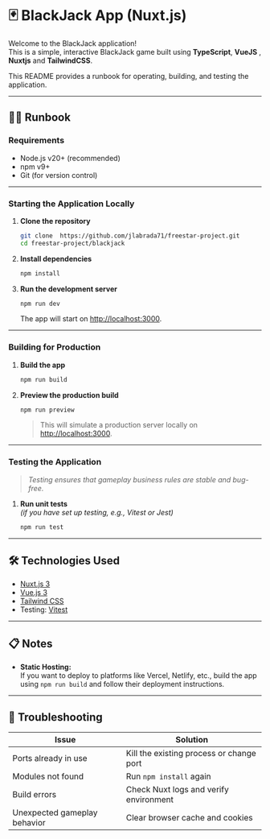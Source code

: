 
# 🃏 BlackJack App (Nuxt.js)

Welcome to the BlackJack application!  
This is a simple, interactive BlackJack game built using **TypeScript**, **VueJS** , **Nuxtjs** and **TailwindCSS**.

This README provides a runbook for operating, building, and testing the application.

---

## 🏃‍♂️ Runbook

### Requirements
- Node.js v20+ (recommended)
- npm v9+ 
- Git (for version control)

---

### Starting the Application Locally

1. **Clone the repository**
   ```bash
   git clone  https://github.com/jlabrada71/freestar-project.git
   cd freestar-project/blackjack
   ```

2. **Install dependencies**
   ```bash
   npm install

   ```

3. **Run the development server**
   ```bash
   npm run dev

   ```
   
   The app will start on [http://localhost:3000](http://localhost:3000).

---

### Building for Production

1. **Build the app**
   ```bash
   npm run build

   ```

2. **Preview the production build**
   ```bash
   npm run preview

   ```
   > This will simulate a production server locally on [http://localhost:3000](http://localhost:3000).

---

### Testing the Application

> _Testing ensures that gameplay business rules are stable and bug-free._

1. **Run unit tests**  
   _(if you have set up testing, e.g., Vitest or Jest)_
   ```bash
   npm run test

   ```

---

## 🛠️ Technologies Used

- [Nuxt.js 3](https://nuxt.com/)
- [Vue.js 3](https://vuejs.org/)
- [Tailwind CSS](https://tailwindcss.com/) 
- Testing: [Vitest](https://vitest.dev/)

---

## 📋 Notes

- **Static Hosting:**  
  If you want to deploy to platforms like Vercel, Netlify, etc., build the app using `npm run build` and follow their deployment instructions.

---

## 🚨 Troubleshooting

| Issue                      | Solution                                   |
|-----------------------------|--------------------------------------------|
| Ports already in use        | Kill the existing process or change port  |
| Modules not found           | Run `npm install` again                    |
| Build errors                | Check Nuxt logs and verify environment     |
| Unexpected gameplay behavior | Clear browser cache and cookies            |


